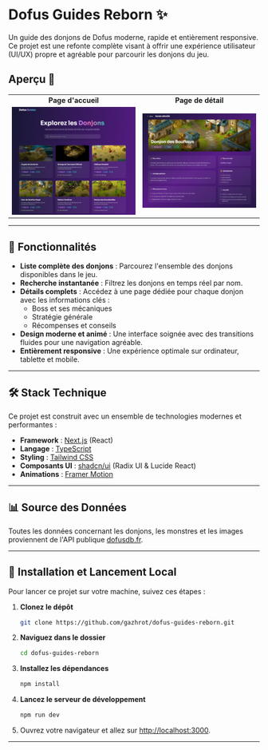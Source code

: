 # Dofus Guides Reborn ✨

Un guide des donjons de Dofus moderne, rapide et entièrement responsive. Ce projet est une refonte complète visant à offrir une expérience utilisateur (UI/UX) propre et agréable pour parcourir les donjons du jeu.

## Aperçu 📸

<table>
  <tr>
    <td align="center"><strong>Page d'accueil</strong></td>
    <td align="center"><strong>Page de détail</strong></td>
  </tr>
  <tr>
    <td><img src="screenshots/homepage.png" alt="Aperçu de la page d'accueil avec la liste des donjons"></td>
    <td><img src="screenshots/detail-page.png" alt="Aperçu de la page de détail d'un donjon"></td>
  </tr>
</table>

---

## 🚀 Fonctionnalités

- **Liste complète des donjons** : Parcourez l'ensemble des donjons disponibles dans le jeu.
- **Recherche instantanée** : Filtrez les donjons en temps réel par nom.
- **Détails complets** : Accédez à une page dédiée pour chaque donjon avec les informations clés :
  - Boss et ses mécaniques
  - Stratégie générale
  - Récompenses et conseils
- **Design moderne et animé** : Une interface soignée avec des transitions fluides pour une navigation agréable.
- **Entièrement responsive** : Une expérience optimale sur ordinateur, tablette et mobile.

---

## 🛠️ Stack Technique

Ce projet est construit avec un ensemble de technologies modernes et performantes :

- **Framework** : [Next.js](https://nextjs.org/) (React)
- **Langage** : [TypeScript](https://www.typescriptlang.org/)
- **Styling** : [Tailwind CSS](https://tailwindcss.com/)
- **Composants UI** : [shadcn/ui](https://ui.shadcn.com/) (Radix UI & Lucide React)
- **Animations** : [Framer Motion](https://www.framer.com/motion/)

---

## 📊 Source des Données

Toutes les données concernant les donjons, les monstres et les images proviennent de l'API publique [dofusdb.fr](https://api.dofusdb.fr/).

---

## 🔧 Installation et Lancement Local

Pour lancer ce projet sur votre machine, suivez ces étapes :

1.  **Clonez le dépôt**

    ```bash
    git clone https://github.com/gazhrot/dofus-guides-reborn.git
    ```

2.  **Naviguez dans le dossier**

    ```bash
    cd dofus-guides-reborn
    ```

3.  **Installez les dépendances**

    ```bash
    npm install
    ```

4.  **Lancez le serveur de développement**

    ```bash
    npm run dev
    ```

5.  Ouvrez votre navigateur et allez sur [http://localhost:3000](http://localhost:3000).

---
